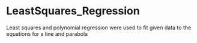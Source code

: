 # LeastSquares_Regression
Least squares and polynomial regression were used to fit given data to the equations for a line and parabola
